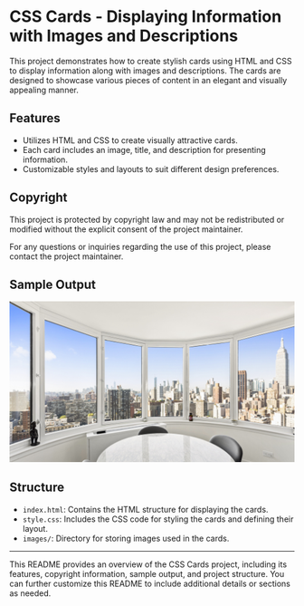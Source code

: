 # CSS Cards - Displaying Information with Images and Descriptions

This project demonstrates how to create stylish cards using HTML and CSS to display information along with images and descriptions. The cards are designed to showcase various pieces of content in an elegant and visually appealing manner.

## Features

- Utilizes HTML and CSS to create visually attractive cards.
- Each card includes an image, title, and description for presenting information.
- Customizable styles and layouts to suit different design preferences.

## Copyright

This project is protected by copyright law and may not be redistributed or modified without the explicit consent of the project maintainer.

For any questions or inquiries regarding the use of this project, please contact the project maintainer.

## Sample Output

![CSS Cards](nyc.jpg)

## Structure

- `index.html`: Contains the HTML structure for displaying the cards.
- `style.css`: Includes the CSS code for styling the cards and defining their layout.
- `images/`: Directory for storing images used in the cards.

---

This README provides an overview of the CSS Cards project, including its features, copyright information, sample output, and project structure. You can further customize this README to include additional details or sections as needed.
